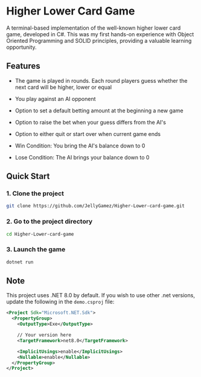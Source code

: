 # Higher Lower Card Game
A terminal-based implementation of the well-known higher lower card game, developed in C#. This was my first hands-on experience with Object Oriented Programming and SOLID principles, providing a valuable learning opportunity.

## Features
- The game is played in rounds. Each round players guess whether the next card will be higher, lower or equal

- You play against an AI opponent

- Option to set a default betting amount at the beginning a new game

- Option to raise the bet when your guess differs from the AI's

- Option to either quit or start over when current game ends

- Win Condition: You bring the AI's balance down to 0

- Lose Condition: The AI brings your balance down to 0

## Quick Start

### 1. Clone the project

```bash
git clone https://github.com/JellyGamez/Higher-Lower-card-game.git
```

### 2. Go to the project directory

```bash
cd Higher-Lower-card-game
```

### 3. Launch the game

```bash
dotnet run
```

## Note
This project uses .NET 8.0 by default. If you wish to use other .net versions, update the following in the `demo.csproj` file:

```xml
<Project Sdk="Microsoft.NET.Sdk">
  <PropertyGroup>
    <OutputType>Exe</OutputType>

    // Your version here
    <TargetFramework>net8.0</TargetFramework>

    <ImplicitUsings>enable</ImplicitUsings>
    <Nullable>enable</Nullable>
  </PropertyGroup>
</Project>
```
